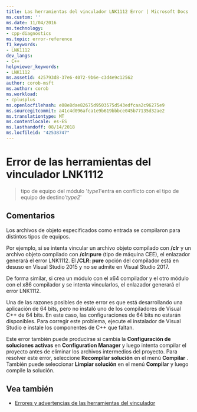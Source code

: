 ```yaml
---
title: Las herramientas del vinculador LNK1112 Error | Microsoft Docs
ms.custom: ''
ms.date: 11/04/2016
ms.technology:
- cpp-diagnostics
ms.topic: error-reference
f1_keywords:
- LNK1112
dev_langs:
- C++
helpviewer_keywords:
- LNK1112
ms.assetid: 425793d8-37e6-4072-9b6e-c3d4e9c12562
author: corob-msft
ms.author: corob
ms.workload:
- cplusplus
ms.openlocfilehash: e08e8dae82675d9503575d543edfcaa2c96275e9
ms.sourcegitcommit: a41c4d096afca1e9b619bbbce045b77135d32ae2
ms.translationtype: MT
ms.contentlocale: es-ES
ms.lasthandoff: 08/14/2018
ms.locfileid: "42538747"
---
```

# <a name="linker-tools-error-lnk1112"></a>Error de las herramientas del vinculador LNK1112

> tipo de equipo del módulo '*type1*'entra en conflicto con el tipo de equipo de destino'*type2*'

## <a name="remarks"></a>Comentarios

Los archivos de objeto especificados como entrada se compilaron para distintos tipos de equipos.

Por ejemplo, si se intenta vincular un archivo objeto compilado con **/clr** y un archivo objeto compilado con **/clr:pure** (tipo de máquina CEE), el enlazador generará el error LNK1112. El **/CLR: pure** opción del compilador está en desuso en Visual Studio 2015 y no se admite en Visual Studio 2017.

De forma similar, si crea un módulo con el x64 compilador y el otro módulo con el x86 compilador y se intenta vincularlos, el enlazador generará el error LNK1112.

Una de las razones posibles de este error es que está desarrollando una aplicación de 64 bits, pero no instaló uno de los compiladores de Visual C++ de 64 bits. En este caso, las configuraciones de 64 bits no estarán disponibles. Para corregir este problema, ejecute el instalador de Visual Studio e instale los componentes de C++ que faltan.

Este error también puede producirse si cambia la **Configuración de soluciones activas** en **Configuration Manager** y luego intenta compilar el proyecto antes de eliminar los archivos intermedios del proyecto. Para resolver este error, seleccione **Recompilar solución** en el menú **Compilar** . También puede seleccionar **Limpiar solución** en el menú **Compilar** y luego compile la solución.

## <a name="see-also"></a>Vea también

- [Errores y advertencias de las herramientas del vinculador](../../error-messages/tool-errors/linker-tools-errors-and-warnings.md)

